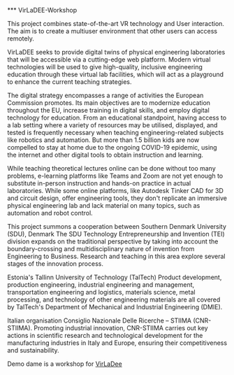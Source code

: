 *** VirLaDEE-Workshop

This project combines state-of-the-art VR technology and User interaction. The aim is to create a multiuser environment that other users can access remotely.


VirLaDEE seeks to provide digital twins of physical engineering laboratories that will be accessible via a cutting-edge web platform. Modern virtual technologies will be used to give high-quality, inclusive engineering education through these virtual lab facilities, which will act as a playground to enhance the current teaching strategies. 

The digital strategy encompasses a range of activities the European Commission promotes. Its main objectives are to modernize education throughout the EU, increase training in digital skills, and employ digital technology for education. From an educational standpoint, having access to a lab setting where a variety of resources may be utilised, displayed, and tested is frequently necessary when teaching engineering-related subjects like robotics and automation. But more than 1.5 billion kids are now compelled to stay at home due to the ongoing COVID-19 epidemic, using the internet and other digital tools to obtain instruction and learning. 

While teaching theoretical lectures online can be done without too many problems, e-learning platforms like Teams and Zoom are not yet enough to substitute in-person instruction and hands-on practice in actual laboratories. While some online platforms, like Autodesk Tinker CAD for 3D and circuit design, offer engineering tools, they don't replicate an immersive physical engineering lab and lack material on many topics, such as automation and robot control. 

This project summons a cooperation between Southern Denmark University (SDU), Denmark The SDU Technology Entrepreneurship and Invention (TEI) division expands on the traditional perspective by taking into account the boundary-crossing and multidisciplinary nature of invention from Engineering to Business. Research and teaching in this area explore several stages of the innovation process. 


Estonia's Tallinn University of Technology (TalTech) Product development, production engineering, industrial engineering and management, transportation engineering and logistics, materials science, metal processing, and technology of other engineering materials are all covered by TalTech's Department of Mechanical and Industrial Engineering (DMIE).

Italian organisation Consiglio Nazionale Delle Ricerche – STIIMA (CNR-STIIMA). Promoting industrial innovation, CNR-STIIMA carries out key actions in scientific research and technological development for the manufacturing industries in Italy and Europe, ensuring their competitiveness and sustainability.


Demo dame is a workshop for [VirLaDee](https://www.linkedin.com/in/virladee-erasmus-plus-project-71719a209/?originalSubdomain=dk)
